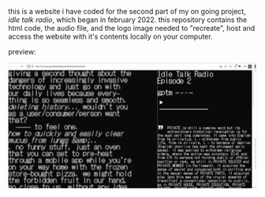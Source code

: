 <p>this is a website i have coded for the second part of my on going project, <i>idle talk radio</i>, which began in february 2022. this repository contains the html code, the audio file, and the logo image needed to "recreate", host and access the website with it's contents locally on your computer.</p>
<p>preview:</p>
<img src="https://github.com/cottonislatin4bacon-prog/idr2/blob/main/idr2_preview.png">

